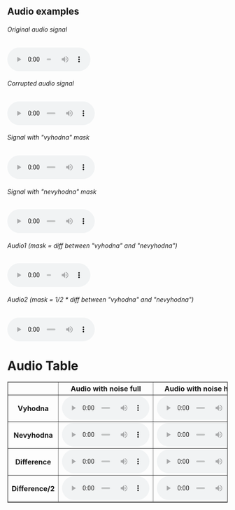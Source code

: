 ## Audio examples

<div class="container">
   <div class="column-1">
     <h6>Original audio signal</h6>
     <audio src="tests_vf_vs_signal/audio_without_noise/testing_audio0_original.wav" controls preload style="width: 190px;"></audio>
   </div>
   <div class="column-2">
     <h6>Corrupted audio signal</h6>
     <audio src="tests_vf_vs_signal/audio_without_noise/testing_audio0_istft_from_spectrogram.wav" controls preload style="width: 200px;"></audio>
   </div>
   <div class="column-3">
     <h6>Signal with "vyhodna" mask</h6>
     <audio src="tests_vf_vs_signal/audio_without_noise/testing_audio0_vyhodna.wav" controls preload style="width: 200px;"></audio>
   </div>
   <div class="column-4">
     <h6>Signal with "nevyhodna" mask</h6>
     <audio src="tests_vf_vs_signal/audio_without_noise/testing_audio0_nevyhodna.wav" controls preload style="width: 200px;"></audio>
   </div>
</div>

<div class="container">
   <div class="column-1">
     <h6>Audio1 (mask = diff between "vyhodna" and "nevyhodna")</h6>
     <audio src="tests_vf_vs_signal/audio_without_noise/testing_audio0_rozdiel_vyh_nevyh.wav" controls preload style="width: 190px;"></audio>
   </div>
   <div class="column-2">
     <h6>Audio2  (mask = 1/2 * diff between "vyhodna" and "nevyhodna")</h6>
     <audio src="tests_vf_vs_signal/audio_without_noise/testing_audio0_rozdiel_vyh_nevyh_div2.wav" controls preload style="width: 200px;"></audio>
   </div>
</div>


<h1>Audio Table</h1>

<table border="1">
    <thead>
        <tr>
            <th></th>
            <th>Audio with noise full</th>
            <th>Audio with noise half</th>
            <th>Audio with /20 noise</th>
            <th>Audio with /50 noise</th>
        </tr>
    </thead>
    <tbody>
        <tr>
            <th>Vyhodna</th>
            <td><audio src="tests_vf_vs_signal/audio_with_noise/testing_audio0_noise_vyhodna_full.wav" controls preload style="width: 200px;"></audio></td>
            <td><audio src="tests_vf_vs_signal/audio_with_noise/testing_audio0_noise_nevyhodna_full.wav" controls preload style="width: 200px;"></audio></td>
            <td><audio src="tests_vf_vs_signal/audio_with_noise/testing_audio0_noise_rozdiel_full.wav" controls preload style="width: 200px;"></audio></td>
           <td><audio src="tests_vf_vs_signal/audio_with_noise/testing_audio0_noise_rozdiel12_full.wav" controls preload style="width: 200px;"></audio></td>
        </tr>
        <tr>
            <th>Nevyhodna</th>
            <td><audio src="tests_vf_vs_signal/audio_with_noise/testing_audio0_noise_vyhodna_full.wav" controls preload style="width: 200px;"></audio></td>
            <td><audio src="tests_vf_vs_signal/audio_with_noise/testing_audio0_noise_nevyhodna_full.wav" controls preload style="width: 200px;"></audio></td>
            <td><audio src="tests_vf_vs_signal/audio_with_noise/testing_audio0_noise_rozdiel_full.wav" controls preload style="width: 200px;"></audio></td>
            <td><audio src="tests_vf_vs_signal/audio_with_noise/testing_audio0_noise_rozdiel12_full.wav" controls preload style="width: 200px;"></audio></td>
        </tr>
      <tr>
            <th>Difference</th>
            <td><audio src="tests_vf_vs_signal/audio_with_noise/testing_audio0_noise_vyhodna_full.wav" controls preload style="width: 200px;"></audio></td>
            <td><audio src="tests_vf_vs_signal/audio_with_noise/testing_audio0_noise_nevyhodna_full.wav" controls preload style="width: 200px;"></audio></td>
            <td><audio src="tests_vf_vs_signal/audio_with_noise/testing_audio0_noise_rozdiel_full.wav" controls preload style="width: 200px;"></audio></td>
            <td><audio src="tests_vf_vs_signal/audio_with_noise/testing_audio0_noise_rozdiel12_full.wav" controls preload style="width: 200px;"></audio></td>
        </tr>
       <tr>
            <th>Difference/2</th>
            <td><audio src="tests_vf_vs_signal/audio_with_noise/testing_audio0_noise_vyhodna_full.wav" controls preload style="width: 200px;"></audio></td>
            <td><audio src="tests_vf_vs_signal/audio_with_noise/testing_audio0_noise_nevyhodna_full.wav" controls preload style="width: 200px;"></audio></td>
            <td><audio src="tests_vf_vs_signal/audio_with_noise/testing_audio0_noise_rozdiel_full.wav" controls preload style="width: 200px;"></audio></td>
            <td><audio src="tests_vf_vs_signal/audio_with_noise/testing_audio0_noise_rozdiel12_full.wav" controls preload style="width: 200px;"></audio></td>
        </tr>
    </tbody>
</table>
</div>
